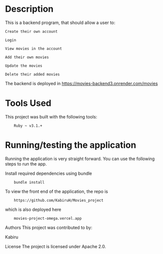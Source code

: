 # Description

This is a backend program, that should allow a user to:

    Create their own account
    
    Login
    
    View movies in the account
    
    Add their own movies
    
    Update the movies
    
    Delete their added movies
    
    
 The backend is deployed in https://movies-backend3.onrender.com/movies


# Tools Used
This project was built with the following tools:

        Ruby ~ v3.1.+

# Running/testing the application
Running the application is very straight forward. You can use the following steps to run the app.

Install required dependencies using bundle

        bundle install

To view the front end of the application, the repo is

        https://github.com/KabiruH/Movies_project

which is also deployed here 

        movies-project-omega.vercel.app

   
Authors
This project was contributed to by:

Kabiru

License
The project is licensed under Apache 2.0.

